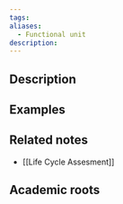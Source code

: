 ```yaml
---
tags: 
aliases:
  - Functional unit
description:
---
```


## Description


## Examples 


## Related notes 
- [[Life Cycle Assesment]]

## Academic roots
